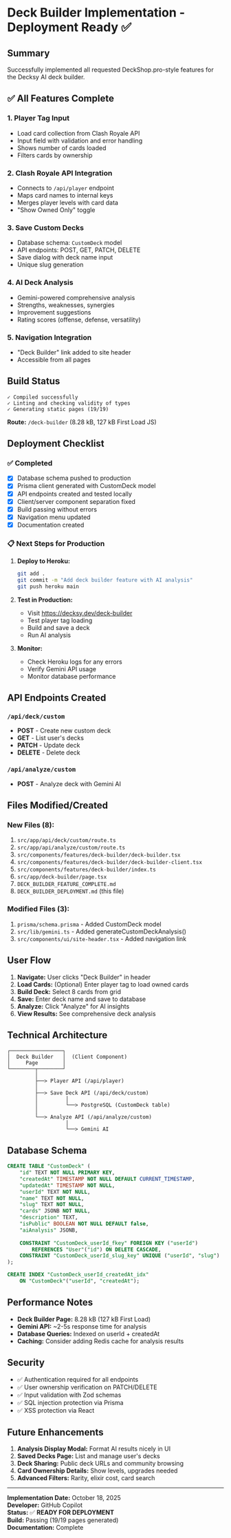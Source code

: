 # Deck Builder Implementation - Deployment Ready ✅

## Summary
Successfully implemented all requested DeckShop.pro-style features for the Decksy AI deck builder.

## ✅ All Features Complete

### 1. Player Tag Input
- Load card collection from Clash Royale API
- Input field with validation and error handling
- Shows number of cards loaded
- Filters cards by ownership

### 2. Clash Royale API Integration
- Connects to `/api/player` endpoint
- Maps card names to internal keys
- Merges player levels with card data
- "Show Owned Only" toggle

### 3. Save Custom Decks
- Database schema: `CustomDeck` model
- API endpoints: POST, GET, PATCH, DELETE
- Save dialog with deck name input
- Unique slug generation

### 4. AI Deck Analysis
- Gemini-powered comprehensive analysis
- Strengths, weaknesses, synergies
- Improvement suggestions
- Rating scores (offense, defense, versatility)

### 5. Navigation Integration
- "Deck Builder" link added to site header
- Accessible from all pages

## Build Status
```
✓ Compiled successfully
✓ Linting and checking validity of types
✓ Generating static pages (19/19)
```

**Route:** `/deck-builder` (8.28 kB, 127 kB First Load JS)

## Deployment Checklist

### ✅ Completed
- [x] Database schema pushed to production
- [x] Prisma client generated with CustomDeck model
- [x] API endpoints created and tested locally
- [x] Client/server component separation fixed
- [x] Build passing without errors
- [x] Navigation menu updated
- [x] Documentation created

### 📋 Next Steps for Production
1. **Deploy to Heroku:**
   ```bash
   git add .
   git commit -m "Add deck builder feature with AI analysis"
   git push heroku main
   ```

2. **Test in Production:**
   - Visit https://decksy.dev/deck-builder
   - Test player tag loading
   - Build and save a deck
   - Run AI analysis

3. **Monitor:**
   - Check Heroku logs for any errors
   - Verify Gemini API usage
   - Monitor database performance

## API Endpoints Created

### `/api/deck/custom`
- **POST** - Create new custom deck
- **GET** - List user's decks
- **PATCH** - Update deck
- **DELETE** - Delete deck

### `/api/analyze/custom`
- **POST** - Analyze deck with Gemini AI

## Files Modified/Created

### New Files (8):
1. `src/app/api/deck/custom/route.ts`
2. `src/app/api/analyze/custom/route.ts`
3. `src/components/features/deck-builder/deck-builder.tsx`
4. `src/components/features/deck-builder/deck-builder-client.tsx`
5. `src/components/features/deck-builder/index.ts`
6. `src/app/deck-builder/page.tsx`
7. `DECK_BUILDER_FEATURE_COMPLETE.md`
8. `DECK_BUILDER_DEPLOYMENT.md` (this file)

### Modified Files (3):
1. `prisma/schema.prisma` - Added CustomDeck model
2. `src/lib/gemini.ts` - Added generateCustomDeckAnalysis()
3. `src/components/ui/site-header.tsx` - Added navigation link

## User Flow

1. **Navigate:** User clicks "Deck Builder" in header
2. **Load Cards:** (Optional) Enter player tag to load owned cards
3. **Build Deck:** Select 8 cards from grid
4. **Save:** Enter deck name and save to database
5. **Analyze:** Click "Analyze" for AI insights
6. **View Results:** See comprehensive deck analysis

## Technical Architecture

```
┌─────────────────┐
│  Deck Builder   │  (Client Component)
│     Page        │
└────────┬────────┘
         │
         ├──> Player API (/api/player)
         │
         ├──> Save Deck API (/api/deck/custom)
         │         │
         │         └──> PostgreSQL (CustomDeck table)
         │
         └──> Analyze API (/api/analyze/custom)
                   │
                   └──> Gemini AI
```

## Database Schema

```sql
CREATE TABLE "CustomDeck" (
    "id" TEXT NOT NULL PRIMARY KEY,
    "createdAt" TIMESTAMP NOT NULL DEFAULT CURRENT_TIMESTAMP,
    "updatedAt" TIMESTAMP NOT NULL,
    "userId" TEXT NOT NULL,
    "name" TEXT NOT NULL,
    "slug" TEXT NOT NULL,
    "cards" JSONB NOT NULL,
    "description" TEXT,
    "isPublic" BOOLEAN NOT NULL DEFAULT false,
    "aiAnalysis" JSONB,
    
    CONSTRAINT "CustomDeck_userId_fkey" FOREIGN KEY ("userId") 
        REFERENCES "User"("id") ON DELETE CASCADE,
    CONSTRAINT "CustomDeck_userId_slug_key" UNIQUE ("userId", "slug")
);

CREATE INDEX "CustomDeck_userId_createdAt_idx" 
    ON "CustomDeck"("userId", "createdAt");
```

## Performance Notes

- **Deck Builder Page:** 8.28 kB (127 kB First Load)
- **Gemini API:** ~2-5s response time for analysis
- **Database Queries:** Indexed on userId + createdAt
- **Caching:** Consider adding Redis cache for analysis results

## Security

- ✅ Authentication required for all endpoints
- ✅ User ownership verification on PATCH/DELETE
- ✅ Input validation with Zod schemas
- ✅ SQL injection protection via Prisma
- ✅ XSS protection via React

## Future Enhancements

1. **Analysis Display Modal:** Format AI results nicely in UI
2. **Saved Decks Page:** List and manage user's decks
3. **Deck Sharing:** Public deck URLs and community browsing
4. **Card Ownership Details:** Show levels, upgrades needed
5. **Advanced Filters:** Rarity, elixir cost, card search

---

**Implementation Date:** October 18, 2025  
**Developer:** GitHub Copilot  
**Status:** ✅ **READY FOR DEPLOYMENT**  
**Build:** Passing (19/19 pages generated)  
**Documentation:** Complete
